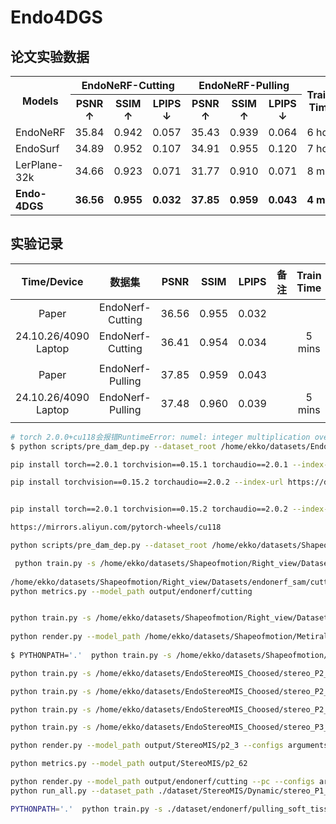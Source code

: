 # Endo4DGS

## 论文实验数据

<table>
  <tr>
    <th rowspan="2">Models</th>
    <th colspan="3">EndoNeRF-Cutting</th>
    <th colspan="3">EndoNeRF-Pulling</th>
    <th rowspan="2">Training Time ↓</th>
    <th rowspan="2">FPS ↑</th>
    <th rowspan="2">GPU Usage ↑</th>
  </tr>
  <tr>
    <th>PSNR ↑</th>
    <th>SSIM ↑</th>
    <th>LPIPS ↓</th>
    <th>PSNR ↑</th>
    <th>SSIM ↑</th>
    <th>LPIPS ↓</th>
  </tr>
  <tr>
    <td>EndoNeRF</td>
    <td>35.84</td>
    <td>0.942</td>
    <td>0.057</td>
    <td>35.43</td>
    <td>0.939</td>
    <td>0.064</td>
    <td>6 hours</td>
    <td>0.2</td>
    <td>4 GB</td>
  </tr>
  <tr>
    <td>EndoSurf</td>
    <td>34.89</td>
    <td>0.952</td>
    <td>0.107</td>
    <td>34.91</td>
    <td>0.955</td>
    <td>0.120</td>
    <td>7 hours</td>
    <td>0.04</td>
    <td>17 GB</td>
  </tr>
  <tr>
    <td>LerPlane-32k</td>
    <td>34.66</td>
    <td>0.923</td>
    <td>0.071</td>
    <td>31.77</td>
    <td>0.910</td>
    <td>0.071</td>
    <td>8 mins</td>
    <td>1.5</td>
    <td>20 GB</td>
  </tr>
  <tr>
    <td><strong>Endo-4DGS</strong></td>
    <td><strong>36.56</strong></td>
    <td><strong>0.955</strong></td>
    <td><strong>0.032</strong></td>
    <td><strong>37.85</strong></td>
    <td><strong>0.959</strong></td>
    <td><strong>0.043</strong></td>
    <td><strong>4 mins</strong></td>
    <td><strong>100</strong></td>
    <td><strong>4 GB</strong></td>
  </tr>
</table>


## 实验记录

|     Time/Device      |      数据集      | PSNR  | SSIM  | LPIPS | 备注 | Train Time | GPU Memory | 迭代次数 |
| :------------------: | :--------------: | :---: | :---: | :---: | ---- | :--------: | :--------: | :------: |
|        Paper         | EndoNerf-Cutting | 36.56 | 0.955 | 0.032 |      |            |            |          |
| 24.10.26/4090 Laptop | EndoNerf-Cutting | 36.41 | 0.954 | 0.034 |      |   5 mins   |    5 GB    |  1K+3K   |
|                      |                  |       |       |       |      |            |            |          |
|        Paper         | EndoNerf-Pulling | 37.85 | 0.959 | 0.043 |      |            |            |          |
| 24.10.26/4090 Laptop | EndoNerf-Pulling | 37.48 | 0.960 | 0.039 |      |   5 mins   |    7 GB    |  1K+3K   |
|                      |                  |       |       |       |      |            |            |          |

```bash
# torch 2.0.0+cu118会报错RuntimeError: numel: integer multiplication overflow 更换为2.0.1
$ python scripts/pre_dam_dep.py --dataset_root /home/ekko/datasets/Endo_StereoMIS/Dynamic/stereo_P2_7_555_1165

pip install torch==2.0.1 torchvision==0.15.1 torchaudio==2.0.1 --index-url https://download.pytorch.org/whl/cu118

pip install torchvision==0.15.2 torchaudio==2.0.2 --index-url https://download.pytorch.org/whl/cu118


pip install torch==2.0.1 torchvision==0.15.2 torchaudio==2.0.2 --index-url https://mirrors.aliyun.com/pytorch-wheels/cu118

https://mirrors.aliyun.com/pytorch-wheels/cu118

python scripts/pre_dam_dep.py --dataset_root /home/ekko/datasets/Shapeofmotion/Right_view/Datasets/endonerf_sam/cutting --rgb_paths images

 python train.py -s /home/ekko/datasets/Shapeofmotion/Right_view/Datasets/endonerf_sam/cutting --port 6017 --expname "endonerf/cutting" --configs arguments/endonerf.py  3000
 
/home/ekko/datasets/Shapeofmotion/Right_view/Datasets/endonerf_sam/cutting
python metrics.py --model_path output/endonerf/cutting


python train.py -s /home/ekko/datasets/Shapeofmotion/Right_view/Datasets/endonerf_sam/pulling --port 6017 --expname "endonerf/pulling" --configs arguments/endonerf.py 
 
python render.py --model_path /home/ekko/datasets/Shapeofmotion/Metiral/experiment_2_8/StereoMIS_Experiment_Results/Endo-4DGS/output/stereomis/stereo_P3_15140_15230_1 --configs arguments/stereomis.py --skip_train --skip_test
 
$ PYTHONPATH='.'  python train.py -s /home/ekko/datasets/Shapeofmotion/Right_view/Datasets/StereoMIS_sam/stereo_P1_14940_15020 --port 6017 --expname "StereoMIS/p1" --configs arguments/stereomis.py  3000

python train.py -s /home/ekko/datasets/EndoStereoMIS_Choosed/stereo_P2_3_7500_7580 --port 6017 --expname "StereoMIS/p2_3" --configs arguments/stereomis.py 3000

python train.py -s /home/ekko/datasets/EndoStereoMIS_Choosed/stereo_P2_6_9740_9820 --port 6017 --expname "StereoMIS/p2_61" --configs arguments/stereomis.py 2000

python train.py -s /home/ekko/datasets/EndoStereoMIS_Choosed/stereo_P2_6_10050_10130 --port 6017 --expname "StereoMIS/p2_62" --configs arguments/stereomis.py 3000

python train.py -s /home/ekko/datasets/EndoStereoMIS_Choosed/stereo_P3_15140_15230 --port 6017 --expname "StereoMIS/p2_62" --configs arguments/stereomis.py 3000

python render.py --model_path output/StereoMIS/p2_3 --configs arguments/stereomis.py --skip_train --skip_test

python metrics.py --model_path output/StereoMIS/p2_62

python render.py --model_path output/endonerf/cutting --pc --configs arguments/endonerf.py
python run_all.py --dataset_path ./dataset/StereoMIS/Dynamic/stereo_P1_14760_15420

PYTHONPATH='.'  python train.py -s ./dataset/endonerf/pulling_soft_tissues --port 6017 --expname "endonerf/pulling" --configs arguments/endonerf.py 
```

